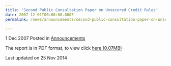 ```yaml
---
title: 'Second Public Consultation Paper on Unsecured Credit Rules'
date: 2007-12-01T00:00:00.000Z
permalink: /news/announcements/second-public-consultation-paper-on-unsecured-credit-rules/

---
```



1 Dec 2007 Posted in [Announcements](/news/announcements) 

The report is in PDF format, to view click [here (0.07MB)](/files/news/announcements/2007/12/linkclickf932.pdf)


<p class="right-side-updated">Last updated on 25 Nov 2014</p> 

